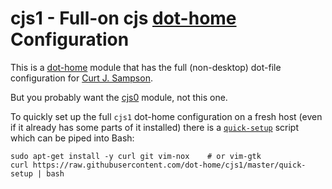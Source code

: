 cjs1 - Full-on cjs [dot-home] Configuration
===========================================

This is a [dot-home] module that has the full (non-desktop) dot-file
configuration for [Curt J. Sampson].

But you probably want the [cjs0] module, not this one.

To quickly set up the full `cjs1` dot-home configuration on a fresh
host (even if it already has some parts of it installed) there is
a [`quick-setup`] script which can be piped into Bash:

    sudo apt-get install -y curl git vim-nox    # or vim-gtk
    curl https://raw.githubusercontent.com/dot-home/cjs1/master/quick-setup | bash



<!-------------------------------------------------------------------->
[Curt J. Sampson]: https://github.com/0cjs/
[`quick-setup`]: https://raw.githubusercontent.com/dot-home/cjs1/master/quick-setup
[cjs0]: https://github.com/dot-home/cjs0/
[dot-home]: https://github.com/dot-home/_dot-home/
